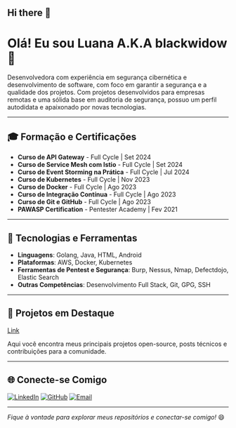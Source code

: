 ## Hi there 👋

# Olá! Eu sou Luana A.K.A blackwidow 👋

Desenvolvedora com experiência em segurança cibernética e desenvolvimento de software, com foco em garantir a segurança e a qualidade dos projetos. Com projetos desenvolvidos para empresas remotas e uma sólida base em auditoria de segurança, possuo um perfil autodidata e apaixonado por novas tecnologias.

---

## 🎓 Formação e Certificações

- **Curso de API Gateway** - Full Cycle | Set 2024
- **Curso de Service Mesh com Istio** - Full Cycle | Set 2024
- **Curso de Event Storming na Prática** - Full Cycle | Jul 2024
- **Curso de Kubernetes** - Full Cycle | Nov 2023
- **Curso de Docker** - Full Cycle | Ago 2023
- **Curso de Integração Contínua** - Full Cycle | Ago 2023
- **Curso de Git e GitHub** - Full Cycle | Ago 2023
- **PAWASP Certification** - Pentester Academy | Fev 2021

---

## 🧰 Tecnologias e Ferramentas

- **Linguagens**: Golang, Java, HTML, Android
- **Plataformas**: AWS, Docker, Kubernetes
- **Ferramentas de Pentest e Segurança**: Burp, Nessus, Nmap, Defectdojo, Elastic Search
- **Outras Competências**: Desenvolvimento Full Stack, Git, GPG, SSH

---

## 🚀 Projetos em Destaque

[Link](https://blackwidow.com.br)

Aqui você encontra meus principais projetos open-source, posts técnicos e contribuições para a comunidade.

---

## 🌐 Conecte-se Comigo

[![LinkedIn](https://img.shields.io/badge/LinkedIn-Perfil-blue)](https://www.linkedin.com/in/black-widow)
[![GitHub](https://img.shields.io/badge/GitHub-Perfil-black)](https://github.com/bl4ckw1d0w)
[![Email](https://img.shields.io/badge/Email-seu.email%40exemplo.com-red)](mailto:blackwidow.sec@outlook.com)

---

_Fique à vontade para explorar meus repositórios e conectar-se comigo!_ 😄

